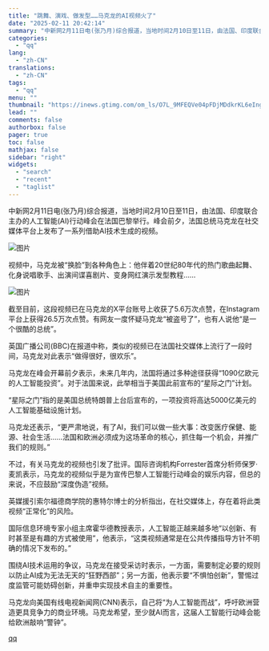 ```yaml
---
title: "跳舞、演戏、做发型……马克龙的AI视频火了"
date: "2025-02-11 20:42:14"
summary: "中新网2月11日电(张乃月)综合报道，当地时间2月10日至11日，由法国、印度联合主办的人工智能..."
categories:
  - "qq"
lang:
  - "zh-CN"
translations:
  - "zh-CN"
tags:
  - "qq"
menu: ""
thumbnail: "https://inews.gtimg.com/om_ls/O7L_9MFEQVe04pFDjMDdkrKL6eIng4bjza1Se9qVZTdV0AA_640360/0"
lead: ""
comments: false
authorbox: false
pager: true
toc: false
mathjax: false
sidebar: "right"
widgets:
  - "search"
  - "recent"
  - "taglist"
---
```


中新网2月11日电(张乃月)综合报道，当地时间2月10日至11日，由法国、印度联合主办的人工智能(AI)行动峰会在法国巴黎举行。峰会前夕，法国总统马克龙在社交媒体平台上发布了一系列借助AI技术生成的视频。

![图片](https://inews.gtimg.com/om_bt/OMgHD5JjfhyUsneU1SxCH-pCbW34gkK_TkfNmknqvrZPYAA/641)

视频中，马克龙被“换脸”到各种角色上：他伴着20世纪80年代的热门歌曲起舞、化身说唱歌手、出演间谍喜剧片、变身网红演示发型教程……

![图片](https://inews.gtimg.com/om_bt/OtCSLKQgy0P7aZtfsxf_oEGl0NYfuUGexdyRd5RhEAKxIAA/641)

截至目前，这段视频已在马克龙的X平台账号上收获了5.6万次点赞，在Instagram平台上获得26.5万次点赞。有网友一度怀疑马克龙“被盗号了”，也有人说他“是一个很酷的总统”。

英国广播公司(BBC)在报道中称，类似的视频已在法国社交媒体上流行了一段时间，马克龙对此表示“做得很好，很欢乐”。

马克龙在峰会开幕前夕表示，未来几年内，法国将通过多种途径获得“1090亿欧元的人工智能投资”。对于法国来说，此举相当于美国此前宣布的“星际之门”计划。

“星际之门”指的是美国总统特朗普上台后宣布的，一项投资将高达5000亿美元的人工智能基础设施计划。

马克龙还表示，“更严肃地说，有了AI，我们可以做一些大事：改变医疗保健、能源、社会生活……法国和欧洲必须成为这场革命的核心，抓住每一个机会，并推广我们的规则。”

不过，有关马克龙的视频也引发了批评。国际咨询机构Forrester首席分析师保罗·麦凯表示，马克龙的视频似乎是为宣传巴黎人工智能行动峰会的娱乐内容，但总的来说，不应鼓励“深度伪造”视频。

英媒援引索尔福德商学院的惠特尔博士的分析指出，在社交媒体上，存在着将此类视频“正常化”的风险。

国际信息环境专家小组主席霍华德教授表示，人工智能正越来越多地“以创新、有时甚至是有趣的方式被使用”，他表示，“这类视频通常是在公共传播指导方针不明确的情况下发布的。”

围绕AI技术运用的争议，马克龙在接受采访时表示，一方面，需要制定必要的规则以防止AI成为无法无天的“狂野西部”；另一方面，他表示要“不惧怕创新”，警惕过度监管可能妨碍创新，并重申实现技术自主的重要性。

马克龙向美国有线电视新闻网(CNN)表示，自己将“为人工智能而战”，呼吁欧洲营造更具竞争力的商业环境。马克龙希望，至少就AI而言，这届人工智能行动峰会能给欧洲敲响“警钟”。

[qq](https://new.qq.com/rain/a/20250211A08AW900)
